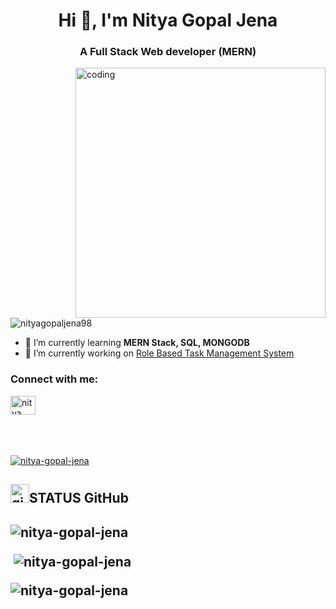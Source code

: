 <h1 align="center">Hi 👋, I'm Nitya Gopal Jena</h1>
<h3 align="center">A Full Stack Web developer (MERN)</h3>

<img align="right" alt="coding" width="400" src="https://cdn.dribbble.com/users/1162077/screenshots/3848914/programmer.gif">

<p align="left"> <img src="https://komarev.com/ghpvc/?username=nityagopaljena98&label=Profile%20views&color=0e75b6&style=flat" alt="nityagopaljena98" /> </p>

- 🌱 I’m currently learning  **MERN Stack, SQL, MONGODB**
- 🔭 I’m currently working on [Role Based Task Management System](https://github.com/nitya-gopal-jena/role-based-task-manager)

<h3 align="left">Connect with me:</h3>
<p align="left">
<a href="https://linkedin.com/in/nitya gopal jena" target="blank"><img align="center" src="https://raw.githubusercontent.com/rahuldkjain/github-profile-readme-generator/master/src/images/icons/Social/linked-in-alt.svg" alt="nitya gopal jena" height="30" width="40" /></a> <br><br>
<br><br>
<p align="left"> <a href="https://github.com/ryo-ma/github-profile-trophy"><img src="https://github-profile-trophy.vercel.app/?username=nitya-gopal-jena" alt="nitya-gopal-jena" /></a> </p>

<h2><img src="https://miro.medium.com/v2/resize:fit:1400/1*sWM-B-4cvk_9q7GQxpyTiQ.gif" alt="github.gif"  width="30px" height="30px">STATUS GitHub<h2>
<p><img align="center" src="https://github-readme-stats.vercel.app/api/top-langs?username=nitya-gopal-jena&show_icons=true&locale=en&layout=compact" alt="nitya-gopal-jena" /></p>

<p>&nbsp;<img align="center" src="https://github-readme-stats.vercel.app/api?username=nitya-gopal-jena&show_icons=true&locale=en" alt="nitya-gopal-jena" /></p>

<p><img align="center" src="https://github-readme-streak-stats.herokuapp.com/?user=nitya-gopal-jena&" alt="nitya-gopal-jena" /></p> <br><br>




